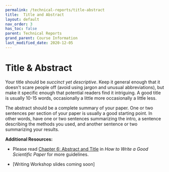 ```yaml
---
permalink: /technical-reports/title-abstract
title:  Title and Abstract
layout: default
nav_order: 3
has_toc: false
parent: Technical Reports
grand_parent: Course Information
last_modified_date: 2020-12-05
---
```


# Title & Abstract

Your title should be *succinct yet descriptive*.  Keep it general enough that it doesn't scare people off (avoid using jargon and unusual abbreviations), but make it specific enough that potential readers find it intriguing.  A good title is usually 10-15 words, occasionally a little more occasionally a little less.

The abstract should be a complete summary of your paper.  One or two sentences per section of your paper is usually a good starting point.  In other words, have one or two sentences summarizing the intro, a sentence describing the methods you used, and another sentence or two summarizing your results.

**Additional Resources:**

- Please read [Chapter 6: Abstract and Title](https://www.spiedigitallibrary.org/ebooks/PM/How-to-Write-a-Good-Scientific-Paper/6/Abstract-and-Title/10.1117/3.2317707.ch6) in *How to Write a Good Scientific Paper* for more guidelines.

- [Writing Workshop slides coming soon]
